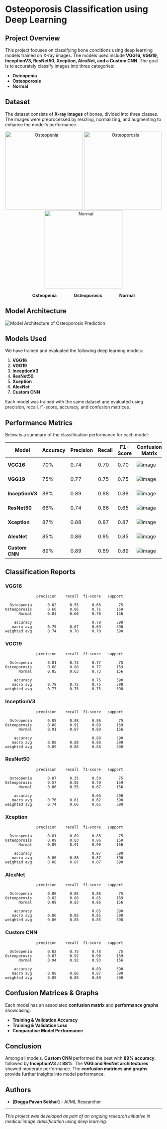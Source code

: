 # Osteoporosis Classification using Deep Learning

## Project Overview
This project focuses on classifying bone conditions using deep learning models trained on X-ray images. The models used include **VGG16, VGG19, InceptionV3, ResNet50, Xception, AlexNet, and a Custom CNN**. The goal is to accurately classify images into three categories:

- **Osteopenia** 
- **Osteoporosis** 
- **Normal** 

## Dataset
The dataset consists of **X-ray images** of bones, divided into three classes. The images were preprocessed by resizing, normalizing, and augmenting to enhance the model's performance.

<p align="center">
  <img src="https://github.com/user-attachments/assets/a2f76186-b93e-4638-8c2b-4d00a8803c99" alt="Osteopenia" width="250">
  <img src="https://github.com/user-attachments/assets/9ae100e7-1ffd-4d6f-947e-076fa5fcf819" alt="Osteoporosis" width="250">
  <img src="https://github.com/user-attachments/assets/2780e25a-7f1f-492d-ade2-a75d449d2d4f" alt="Normal" width="250">
</p>

<p align="center">
  <strong>Osteopenia</strong> &nbsp;&nbsp;&nbsp;&nbsp;&nbsp;&nbsp;&nbsp;&nbsp;&nbsp;&nbsp;&nbsp;&nbsp;
  <strong>Osteoporosis</strong> &nbsp;&nbsp;&nbsp;&nbsp;&nbsp;&nbsp;&nbsp;&nbsp;&nbsp;&nbsp;&nbsp;&nbsp;
  <strong>Normal</strong>
</p>

## Model Architecture
![Model Architecture of Osteoporosis Prediction](https://github.com/user-attachments/assets/f7380181-ab19-41bf-b6c5-f159761a6057)


## Models Used
We have trained and evaluated the following deep learning models:
1. **VGG16**
2. **VGG19**
3. **InceptionV3**
4. **ResNet50**
5. **Xception**
6. **AlexNet**
7. **Custom CNN**

Each model was trained with the same dataset and evaluated using precision, recall, f1-score, accuracy, and confusion matrices.

## Performance Metrics
Below is a summary of the classification performance for each model:

| Model       | Accuracy | Precision | Recall | F1-Score | Confusion Matrix | Graphs |
|------------|----------|------------|--------|----------|------------------|--------|
| **VGG16**  | 70%      | 0.74       | 0.70   | 0.70     | ![image](https://github.com/user-attachments/assets/94092c92-4344-4a42-9e8a-ffae9e0ac671) | ![image](https://github.com/user-attachments/assets/7bb28717-0c57-44d5-ac54-a249e8840db5) |
| **VGG19**  | 75%      | 0.77       | 0.75   | 0.75     | ![image](https://github.com/user-attachments/assets/2c4da798-a558-45c6-965f-a7f4f48b1ba9) | ![image](https://github.com/user-attachments/assets/06218327-c539-4199-bd16-ebe6cd3f1969) |
| **InceptionV3** | 88% | 0.89       | 0.88   | 0.88     | ![image](https://github.com/user-attachments/assets/14f0fbe5-bda7-42fc-be21-b55f746739a8) | ![image](https://github.com/user-attachments/assets/af83ce3a-99f3-438a-a8b8-1b4b49f06c93) |
| **ResNet50** | 66%   | 0.74       | 0.66   | 0.65     | ![image](https://github.com/user-attachments/assets/f5fac108-bfa9-4571-b94a-4ff18437a09b) | ![image](https://github.com/user-attachments/assets/cd8b76ad-cea7-4158-a446-4048dcffdaf7) |
| **Xception** | 87%   | 0.88       | 0.87   | 0.87     | ![image](https://github.com/user-attachments/assets/4c5dba18-a3ab-4b58-920d-0bcbfd2053d6) | ![image](https://github.com/user-attachments/assets/9100cc15-e631-4e2a-bc15-5ebb7934e191) |
| **AlexNet** | 85%    | 0.86       | 0.85   | 0.85     | ![image](https://github.com/user-attachments/assets/25120dd6-fa30-412b-b3ef-6b3ae0ed6d6d) | ![image](https://github.com/user-attachments/assets/0ad3578c-8c1a-4f9f-9f37-23640e3211f3) |
| **Custom CNN** | 89% | 0.89       | 0.89   | 0.89     | ![image](https://github.com/user-attachments/assets/962d3275-17d7-4c9e-86ec-fdf57c72f504) | ![image](https://github.com/user-attachments/assets/1c5899e5-3d42-4aa9-84b3-7d4fedfd570c) |

## Classification Reports
### **VGG16**
```
              precision    recall  f1-score   support

  Osteopenia       0.82      0.55      0.66        75
Osteoporosis       0.60      0.86      0.71       159
      Normal       0.83      0.60      0.70       156

    accuracy                           0.70       390
   macro avg       0.75      0.67      0.69       390
weighted avg       0.74      0.70      0.70       390
```

### **VGG19**
```
              precision    recall  f1-score   support

  Osteopenia       0.81      0.73      0.77        75
Osteoporosis       0.68      0.88      0.77       159
      Normal       0.85      0.63      0.73       156

    accuracy                           0.75       390
   macro avg       0.78      0.75      0.75       390
weighted avg       0.77      0.75      0.75       390
```

### **InceptionV3**
```
              precision    recall  f1-score   support

  Osteopenia       0.85      0.88      0.86        75
Osteoporosis       0.88      0.91      0.89       159
      Normal       0.91      0.87      0.89       156

    accuracy                           0.88       390
   macro avg       0.88      0.88      0.88       390
weighted avg       0.89      0.88      0.88       390
```

### **ResNet50**
```
              precision    recall  f1-score   support

  Osteopenia       0.87      0.35      0.50        75
Osteoporosis       0.57      0.92      0.70       159
      Normal       0.86      0.55      0.67       156

    accuracy                           0.66       390
   macro avg       0.76      0.61      0.62       390
weighted avg       0.74      0.66      0.65       390
```

### **Xception**
```
              precision    recall  f1-score   support

  Osteopenia       0.81      0.89      0.85        75
Osteoporosis       0.89      0.83      0.86       159
      Normal       0.89      0.91      0.90       156

    accuracy                           0.87       390
   macro avg       0.86      0.88      0.87       390
weighted avg       0.88      0.87      0.87       390
```

### **AlexNet**
```
              precision    recall  f1-score   support

  Osteopenia       0.86      0.85      0.86        75
Osteoporosis       0.82      0.88      0.85       159
      Normal       0.89      0.83      0.86       156

    accuracy                           0.85       390
   macro avg       0.86      0.85      0.85       390
weighted avg       0.86      0.85      0.85       390
```

### **Custom CNN**
```
              precision    recall  f1-score   support

  Osteopenia       0.82      0.75      0.78        75
Osteoporosis       0.87      0.92      0.90       159
      Normal       0.94      0.92      0.93       156

    accuracy                           0.89       390
   macro avg       0.88      0.86      0.87       390
weighted avg       0.89      0.89      0.89       390
```

## Confusion Matrices & Graphs
Each model has an associated **confusion matrix** and **performance graphs** showcasing:
- **Training & Validation Accuracy**
- **Training & Validation Loss**
- **Comparative Model Performance**


## Conclusion
Among all models, **Custom CNN** performed the best with **89% accuracy**, followed by **InceptionV3** at **88%**. The **VGG and ResNet architectures** showed moderate performance. The **confusion matrices and graphs** provide further insights into model performance.

## Authors
- **[Dogga Pavan Sekhar]** - AI/ML Researcher

---
*This project was developed as part of an ongoing research initiative in medical image classification using deep learning.*

